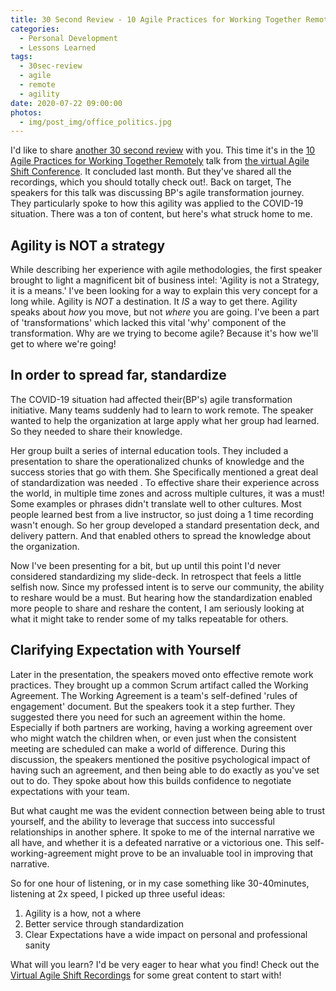 ```yaml
---
title: 30 Second Review - 10 Agile Practices for Working Together Remotely
categories:
  - Personal Development
  - Lessons Learned
tags:
  - 30sec-review
  - agile
  - remote
  - agility
date: 2020-07-22 09:00:00
photos:
  - img/post_img/office_politics.jpg
---
```


I'd like to share [another 30 second review](/blog/30sr-career-cost-of-agile-adoption/) with you. This time it's in the [10 Agile Practices for Working Together Remotely](https://www.youtube.com/watch?v=h0pUfMB_78M) talk from [the virtual Agile Shift Conference](https://www.youtube.com/channel/UClPGTd_j2EVKmaWMAAAWfwg/). It concluded last month. But they've shared all the recordings, which you should totally check out!. Back on target, The speakers for this talk was discussing BP's agile transformation journey. They particularly spoke to how this agility was applied to the COVID-19 situation. There was a ton of content, but here's what struck home to me.

## Agility is NOT a strategy

While describing her experience with agile methodologies, the first speaker brought to light a magnificent bit of business intel: 'Agility is not a Strategy, it is a means.' I've been looking for a way to explain this very concept for a long while. Agility is _NOT_ a destination. It _IS_ a way to get there. Agility speaks about _how_ you move, but not _where_ you are going. I've been a part of 'transformations' which lacked this vital 'why' component of the transformation. Why are we trying to become agile? Because it's how we'll get to where we're going!

## In order to spread far, standardize

The COVID-19 situation had affected their(BP's) agile transformation initiative. Many teams suddenly had to learn to work remote. The speaker wanted to help the organization at large apply what her group had learned. So they needed to share their knowledge.

Her group built a series of internal education tools. They included a presentation to share the operationalized chunks of knowledge and the success stories that go with them. She Specifically mentioned a great deal of standardization was needed . To effective share their experience across the world, in multiple time zones and across multiple cultures, it was a must! Some examples or phrases didn't translate well to other cultures. Most people learned best from a live instructor, so just doing a 1 time recording wasn't enough. So her group developed a standard presentation deck, and delivery pattern. And that enabled others to spread the knowledge about the organization.

Now I've been presenting for a bit, but up until this point I'd never considered standardizing my slide-deck. In retrospect that feels a little selfish now. Since my professed intent is to serve our community, the ability to reshare would be a must. But hearing how the standardization enabled more people to share and reshare the content, I am seriously looking at what it might take to render some of my talks repeatable for others.

## Clarifying Expectation with Yourself

Later in the presentation, the speakers moved onto effective remote work practices. They brought up a common Scrum artifact called the Working Agreement. The Working Agreement is a team's self-defined 'rules of engagement' document. But the speakers took it a step further. They suggested there you need for such an agreement within the home. Especially if both partners are working, having a working agreement over who might watch the children when, or even just when the consistent meeting are scheduled can make a world of difference.
During this discussion, the speakers mentioned the positive psychological impact of having such an agreement, and then being able to do exactly as you've set out to do. They spoke about how this builds confidence to negotiate expectations with your team.

But what caught me was the evident connection between being able to trust yourself, and the ability to leverage that success into successful relationships in another sphere. It spoke to me of the internal narrative we all have, and whether it is a defeated narrative or a victorious one. This self-working-agreement might prove to be an invaluable tool in improving that narrative.

So for one hour of listening, or in my case something like 30-40minutes, listening at 2x speed, I picked up three useful ideas:

1. Agility is a how, not a where
2. Better service through standardization
3. Clear Expectations have a wide impact on personal and professional sanity

What will you learn? I'd be very eager to hear what you find! Check out the [Virtual Agile Shift Recordings](https://www.youtube.com/channel/UClPGTd_j2EVKmaWMAAAWfwg/) for some great content to start with!
